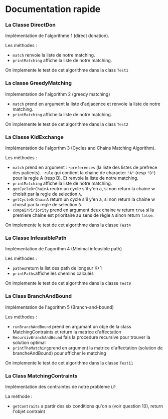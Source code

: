 
# Documentation rapide

### La Classe DirectDon

Implémentation de l'algorithme 1 (direct donation).

Les méthodes :
- `match` renvoie la liste de notre matching.
- `printMatching` affiche la liste de notre matching.

On implemente le test de cet algorithme dans la class `Test1`

### La classe GreedyMatching 

Implementation de l'algorithm 2 (greedy matching)

- `match` prend en argument la liste d'adjacence et renvoie la liste de notre matching.
- `printMatching` affiche la liste de notre matching.

On implemente le test de cet algorithme dans la class `Test2`

### La Classe KidExchange

Implémentation de l'algorthm 3 (Cycles and Chains Matching Algorithm).

Les méthodes :
- `match` prend en argument :
    -`preferences` (la liste des listes de prefrece des patients).
    -`rule` qui contient la chaine de character `"A"` (resp `"B"`) pour la regle A (resp B).
    Et renvoie la liste de notre matching.
- `printMatching` affiche la liste de notre matching.
- `getCycleOrChainA` reutrn un cycle s'il y'en a, si non  return la chaine w choisit par la regle de selection `A`.
- `getCycleOrChainA` return un cycle s'il y'en a, si non  return la chaine w choisit par la regle de selection `B`.
- `compairPiriority` prend en argument deux chaine w return `true` si la premiere chaine est prioritaire au sens de règle `A` sinon return `false`.

On implemente le test de cet algorithme dans la classe `Test4`

### La Classe InfeasiblePath 

Implémentation de l'agorithm 4 (Minimal infeasible path)

Les méthodes :
- `pathes`return la list des path de longeur K+1
- `printPaths`affiche les chemins calculés 

On implemente le test de cet algorithme dans la classe `Test9`

### La Class BranchAndBound 

Implémentation de l'agorithm 5 (Branch-and-bound)

Les méthodes : 
- `runBranchAndBound` prend en argumant un obje de la class MatchingContraints et return la matrice d'affectation 
- `RecursivBranchAndBound` fais la procedure recursive pour trouver la solution optimal
- `printTheMatching`prend en argument la matrice d'affectation (solution de brancheAndBound) pour afficher le matching

On implemente le test de cet algorithme dans la classe `Test11`

### La Class MatchingContraints

Implémentation des contraintes de notre probleme `LP`

La méthode : 
-  `getContraits` a partir des six conditions qu'on a (voir question 10), return l'objet contraint





